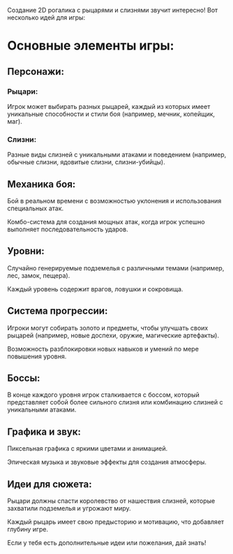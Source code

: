 Создание 2D рогалика с рыцарями и слизнями звучит интересно! Вот несколько идей для игры:

# Основные элементы игры:


## Персонажи:

### Рыцари:
Игрок может выбирать разных рыцарей, каждый из которых имеет уникальные способности и стили боя (например, мечник, копейщик, маг).

### Слизни:
Разные виды слизней с уникальными атаками и поведением (например, обычные слизни, ядовитые слизни, слизни-убийцы).

## Механика боя:

Бой в реальном времени с возможностью уклонения и использования специальных атак.

Комбо-система для создания мощных атак, когда игрок успешно выполняет последовательность ударов.

## Уровни:

Случайно генерируемые подземелья с различными темами (например, лес, замок, пещера).

Каждый уровень содержит врагов, ловушки и сокровища.

## Система прогрессии:

Игроки могут собирать золото и предметы, чтобы улучшать своих рыцарей (например, новые доспехи, оружие, магические артефакты).

Возможность разблокировки новых навыков и умений по мере повышения уровня.

## Боссы:

В конце каждого уровня игрок сталкивается с боссом, который представляет собой более сильного слизня или комбинацию слизней с уникальными атаками.

## Графика и звук:

Пиксельная графика с яркими цветами и анимацией.

Эпическая музыка и звуковые эффекты для создания атмосферы.

## Идеи для сюжета:

Рыцари должны спасти королевство от нашествия слизней, которые захватили подземелья и угрожают миру.

Каждый рыцарь имеет свою предысторию и мотивацию, что добавляет глубину игре.

Если у тебя есть дополнительные идеи или пожелания, дай знать!